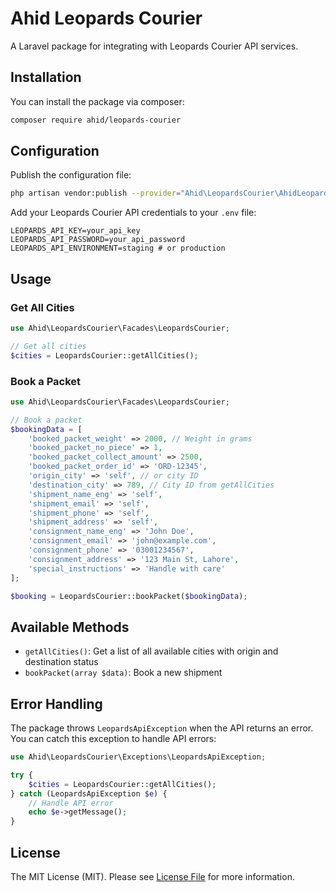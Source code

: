 # Ahid Leopards Courier

A Laravel package for integrating with Leopards Courier API services.

## Installation

You can install the package via composer:

```bash
composer require ahid/leopards-courier
```

## Configuration

Publish the configuration file:

```bash
php artisan vendor:publish --provider="Ahid\LeopardsCourier\AhidLeopardsServiceProvider"
```

Add your Leopards Courier API credentials to your `.env` file:

```
LEOPARDS_API_KEY=your_api_key
LEOPARDS_API_PASSWORD=your_api_password
LEOPARDS_API_ENVIRONMENT=staging # or production
```

## Usage

### Get All Cities

```php
use Ahid\LeopardsCourier\Facades\LeopardsCourier;

// Get all cities
$cities = LeopardsCourier::getAllCities();
```

### Book a Packet

```php
use Ahid\LeopardsCourier\Facades\LeopardsCourier;

// Book a packet
$bookingData = [
    'booked_packet_weight' => 2000, // Weight in grams
    'booked_packet_no_piece' => 1,
    'booked_packet_collect_amount' => 2500,
    'booked_packet_order_id' => 'ORD-12345',
    'origin_city' => 'self', // or city ID
    'destination_city' => 789, // City ID from getAllCities
    'shipment_name_eng' => 'self',
    'shipment_email' => 'self',
    'shipment_phone' => 'self',
    'shipment_address' => 'self',
    'consignment_name_eng' => 'John Doe',
    'consignment_email' => 'john@example.com',
    'consignment_phone' => '03001234567',
    'consignment_address' => '123 Main St, Lahore',
    'special_instructions' => 'Handle with care'
];

$booking = LeopardsCourier::bookPacket($bookingData);
```

## Available Methods

-   `getAllCities()`: Get a list of all available cities with origin and destination status
-   `bookPacket(array $data)`: Book a new shipment

## Error Handling

The package throws `LeopardsApiException` when the API returns an error. You can catch this exception to handle API errors:

```php
use Ahid\LeopardsCourier\Exceptions\LeopardsApiException;

try {
    $cities = LeopardsCourier::getAllCities();
} catch (LeopardsApiException $e) {
    // Handle API error
    echo $e->getMessage();
}
```

## License

The MIT License (MIT). Please see [License File](LICENSE) for more information.
